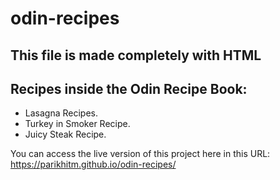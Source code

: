 # odin-recipes

## This file is made completely with HTML

## Recipes inside the Odin Recipe Book:

- Lasagna Recipes.
- Turkey in Smoker Recipe.
- Juicy Steak Recipe.

You can access the live version of this project here in this URL: https://parikhitm.github.io/odin-recipes/
